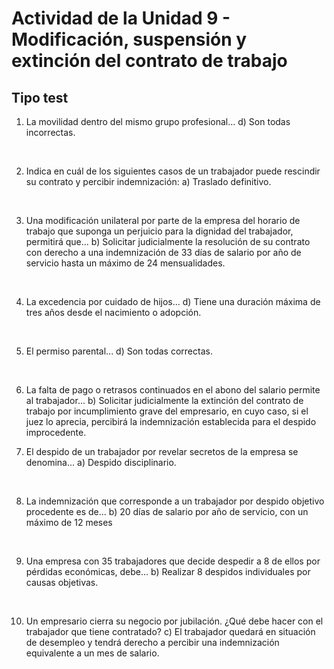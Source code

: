 # Actividad de la Unidad 9 - Modificación, suspensión y extinción del contrato de trabajo

## Tipo test

1. La movilidad dentro del mismo grupo profesional...
    d) Son todas incorrectas.
<br>

2. Indica en cuál de los siguientes casos de un trabajador puede rescindir su contrato y percibir indemnización:
    a) Traslado definitivo.
<br>

3. Una modificación unilateral por parte de la empresa del horario de trabajo que suponga un perjuicio para la dignidad del trabajador, permitirá que...
    b) Solicitar judicialmente la resolución de su contrato con derecho a una indemnización de 33 días de salario por año de servicio hasta un máximo de 24 mensualidades.
<br>

4. La excedencia por cuidado de hijos...
    d) Tiene una duración máxima de tres años desde el nacimiento o adopción.
<br>

5. El permiso parental...
    d) Son todas correctas.
<br>

6. La falta de pago o retrasos continuados en el abono del salario permite al trabajador...
    b) Solicitar judicialmente la extinción del contrato de trabajo por incumplimiento grave del empresario, en cuyo caso, si el juez lo aprecia, percibirá la indemnización establecida para el despido improcedente.

7. El despido de un trabajador por revelar secretos de la empresa se denomina...
    a) Despido disciplinario.    
<br>

8. La indemnización que corresponde a un trabajador por despido objetivo procedente es de...
    b) 20 días de salario por año de servicio, con un máximo de 12 meses
<br>

9. Una empresa con 35 trabajadores que decide despedir a 8 de ellos por pérdidas económicas, debe...
    b) Realizar 8 despidos individuales por causas objetivas.
<br>

10. Un empresario cierra su negocio por jubilación. ¿Qué debe hacer con el trabajador que tiene contratado?
    c) El trabajador quedará en situación de desempleo y tendrá derecho a percibir una indemnización equivalente a un mes de salario.

